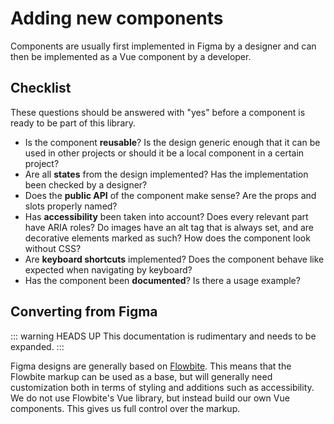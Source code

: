 # Adding new components

Components are usually first implemented in Figma by a designer and can then be implemented as a Vue component by a developer. 

## Checklist
These questions should be answered with "yes" before a component is ready to be part of this library.

- Is the component **reusable**? Is the design generic enough that it can be used in other projects or should it be a local component in a certain project?
- Are all **states** from the design implemented? Has the implementation been checked by a designer?
- Does the **public API** of the component make sense? Are the props and slots properly named?
- Has **accessibility** been taken into account? Does every relevant part have ARIA roles? Do images have an alt tag that is always set, and are decorative elements marked as such? How does the component look without CSS?
- Are **keyboard shortcuts** implemented? Does the component behave like expected when navigating by keyboard?
- Has the component been **documented**? Is there a usage example?

## Converting from Figma
::: warning HEADS UP
This documentation is rudimentary and needs to be expanded.
:::

Figma designs are generally based on [Flowbite](https://flowbite.com/docs/getting-started/introduction/). This means that the Flowbite markup can be used as a base, but will generally need customization both in terms of styling and additions such as accessibility. We do not use Flowbite's Vue library, but instead build our own Vue components. This gives us full control over the markup.
